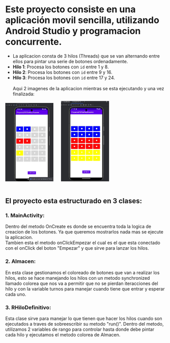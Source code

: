 # Este proyecto consiste en una aplicación movil sencilla, utilizando Android Studio y programacion concurrente.
- La aplicacion consta de 3 hilos (Threads) que se van alternando entre ellos para pintar una serie de botones ordenadamente.
- **Hilo 1**: Procesa los botones con `id` entre 1 y 8.
- **Hilo 2**: Procesa los botones con `id` entre 9 y 16.
- **Hilo 3**: Procesa los botones con `id` entre 17 y 24. <br><br>
Aqui 2 imagenes de la aplicacion mientras se esta ejecutando y una vez finalizada:
 <div>
 <img src="https://github.com/RaulParamio/Android-con-Hilos/blob/master/images/Captura_HilosAndroid.JPG" style="height: 20%; width:30%;"/> &nbsp;&nbsp;&nbsp;&nbsp;
 <img src="https://github.com/RaulParamio/Android-con-Hilos/blob/master/images/Captura_HilosAndroidFin.JPG" style="height: 20%; width:30%;"/>
 </div>
 <br>
 
 ## El proyecto esta estructurado en 3 clases:
 ### 1. MainActivity:
 Dentro del metodo OnCreate es donde se encuentra toda la logica de creacion de los botones. Ya que queremos mostrarlos nada mas se ejecute la aplicacion. <br>
 Tambien esta el metodo onClickEmpezar el cual es el que esta conectado con el onClick del boton "Empezar" y que sirve para lanzar los hilos.
 ### 2. Almacen:
 En esta clase gestionamos el coloreado de botones que van a realizar los hilos, esto se hace manejando los hilos con un metodo synchronized 
 llamado colorea que nos va a permitir que no se pierdan iteracciones del hilo y con la variable turnos para manejar cuando tiene que entrar y esperar cada uno.
 ### 3. RHiloDefinitivo:
 Esta clase sirve para manejar lo que tienen que hacer los hilos cuando son ejecutados a traves de sobreescribir su metodo "run()".
 Dentro del metodo, utilizamos 2 variables de rango para controlar hasta donde debe pintar cada hilo y ejecutamos el metodo colorea de Almacen.
